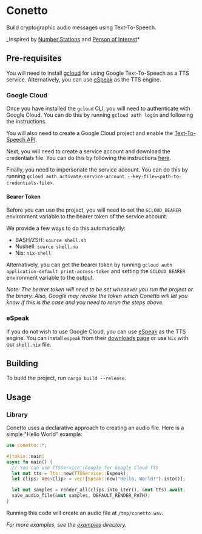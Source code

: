 # Conetto

Build cryptographic audio messages using Text-To-Speech.

_Inspired by [Number Stations](https://en.wikipedia.org/wiki/Numbers_station) and [Person of Interest](https://en.wikipedia.org/wiki/Person_of_Interest_(TV*series))*

## Pre-requisites

You will need to install [gcloud](https://cloud.google.com/sdk/docs/install) for using Google Text-To-Speech as a TTS service. Alternatively, you can use [eSpeak](#espeak) as the TTS engine.

### Google Cloud

Once you have installed the `gcloud` CLI, you will need to authenticate with Google Cloud. You can do this by running `gcloud auth login` and following the instructions.

You will also need to create a Google Cloud project and enable the [Text-To-Speech API](https://console.cloud.google.com/apis/library/texttospeech.googleapis.com).

Next, you will need to create a service account and download the credentials file. You can do this by following the instructions [here](https://cloud.google.com/text-to-speech/docs/quickstart-protocol).

Finally, you need to impersonate the service account. You can do this by running `gcloud auth activate-service-account --key-file=<path-to-credentials-file>`.

#### Bearer Token

Before you can use the project, you will need to set the `GCLOUD_BEARER` environment variable to the bearer token of the service account.

We provide a few ways to do this automatically:

- BASH/ZSH: `source shell.sh`
- Nushell: `source shell.nu`
- Nix: `nix-shell`

Alternatively, you can get the bearer token by running `gcloud auth application-default print-access-token` and setting the `GCLOUD_BEARER` environment variable to the output.

_Note: The bearer token will need to be set whenever you run the project or the binary. Also, Google may revoke the token which Conetto will let you know if this is the case and you need to rerun the steps above._

### eSpeak

If you do not wish to use Google Cloud, you can use [eSpeak](http://espeak.sourceforge.net/) as the TTS engine. You can install `espeak` from their [downloads page](https://espeak.sourceforge.net/download.html) or use `Nix` with our `shell.nix` file.

## Building

To build the project, run `cargo build --release`.

## Usage

### Library

Conetto uses a declarative approach to creating an audio file. Here is a simple "Hello World" example:

```rust
use conetto::*;

#[tokio::main]
async fn main() {
  // You can use TTSService::Google for Google Cloud TTS
  let mut tts = Tts::new(TTSService::Espeak);
  let clips: Vec<Clip> = vec![Speak::new("Hello, World!").into()];

  let mut samples = render_all(clips.into_iter(), &mut tts).await;
  save_audio_file(&mut samples, DEFAULT_RENDER_PATH);
}
```

Running this code will create an audio file at `/tmp/conetto.wav`.

_For more examples, see the [examples](./examples) directory._
